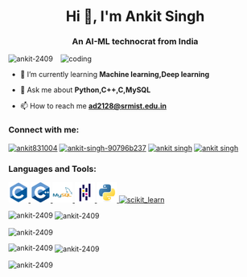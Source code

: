 
<h1 align="center">Hi 👋, I'm Ankit Singh</h1>
<h3 align="center">An AI-ML technocrat from India</h3>
<img align="right"alt="coding"width="400"src="https://media2.giphy.com/media/RbDKaczqWovIugyJmW/giphy.gif?cid=ecf05e47o54kajo9upol9vainptfn6egh3xdgj6rf8u4drhw&rid=giphy.gif&ct=g")
">
<p align="left"> <img src="https://komarev.com/ghpvc/?username=ankit-2409&label=Profile%20views&color=0e75b6&style=flat" alt="ankit-2409" /> </p>

- 🌱 I’m currently learning **Machine learning,Deep learning**

- 💬 Ask me about **Python,C++,C,MySQL**

- 📫 How to reach me **ad2128@srmist.edu.in**

<h3 align="left">Connect with me:</h3>
<p align="left">
<a href="https://twitter.com/ankit831004" target="blank"><img align="center" src="https://raw.githubusercontent.com/rahuldkjain/github-profile-readme-generator/master/src/images/icons/Social/twitter.svg" alt="ankit831004" height="30" width="40" /></a>
<a href="https://linkedin.com/in/ankit-singh-90796b237" target="blank"><img align="center" src="https://raw.githubusercontent.com/rahuldkjain/github-profile-readme-generator/master/src/images/icons/Social/linked-in-alt.svg" alt="ankit-singh-90796b237" height="30" width="40" /></a>
<a href="https://fb.com/ankit singh" target="blank"><img align="center" src="https://raw.githubusercontent.com/rahuldkjain/github-profile-readme-generator/master/src/images/icons/Social/facebook.svg" alt="ankit singh" height="30" width="40" /></a>
<a href="https://instagram.com/ankit singh" target="blank"><img align="center" src="https://raw.githubusercontent.com/rahuldkjain/github-profile-readme-generator/master/src/images/icons/Social/instagram.svg" alt="ankit singh" height="30" width="40" /></a>
</p>

<h3 align="left">Languages and Tools:</h3>
<p align="left"> <a href="https://www.cprogramming.com/" target="_blank" rel="noreferrer"> <img src="https://raw.githubusercontent.com/devicons/devicon/master/icons/c/c-original.svg" alt="c" width="40" height="40"/> </a> <a href="https://www.w3schools.com/cpp/" target="_blank" rel="noreferrer"> <img src="https://raw.githubusercontent.com/devicons/devicon/master/icons/cplusplus/cplusplus-original.svg" alt="cplusplus" width="40" height="40"/> </a> <a href="https://www.mysql.com/" target="_blank" rel="noreferrer"> <img src="https://raw.githubusercontent.com/devicons/devicon/master/icons/mysql/mysql-original-wordmark.svg" alt="mysql" width="40" height="40"/> </a> <a href="https://pandas.pydata.org/" target="_blank" rel="noreferrer"> <img src="https://raw.githubusercontent.com/devicons/devicon/2ae2a900d2f041da66e950e4d48052658d850630/icons/pandas/pandas-original.svg" alt="pandas" width="40" height="40"/> </a> <a href="https://www.python.org" target="_blank" rel="noreferrer"> <img src="https://raw.githubusercontent.com/devicons/devicon/master/icons/python/python-original.svg" alt="python" width="40" height="40"/> </a> <a href="https://scikit-learn.org/" target="_blank" rel="noreferrer"> <img src="https://upload.wikimedia.org/wikipedia/commons/0/05/Scikit_learn_logo_small.svg" alt="scikit_learn" width="40" height="40"/> </a> </p>

<p><img align="left" src="https://github-readme-stats.vercel.app/api/top-langs?username=ankit-2409&show_icons=true&locale=en&layout=compact" alt="ankit-2409" /></p>

<p>&nbsp;<img align="center" src="https://github-readme-stats.vercel.app/api?username=ankit-2409&show_icons=true&locale=en" alt="ankit-2409" /></p>

<p><img align="center" src="https://github-readme-streak-stats.herokuapp.com/?user=ankit-2409&" alt="ankit-2409" /></p>

<p><img align="left" src="https://github-readme-stats.vercel.app/api/top-langs?username=ankit-2409&show_icons=true&locale=en&layout=compact" alt="ankit-2409" /></p>

<p>&nbsp;<img align="center" src="https://github-readme-stats.vercel.app/api?username=ankit-2409&show_icons=true&locale=en" alt="ankit-2409" /></p>

<p><img align="center" src="https://github-readme-streak-stats.herokuapp.com/?user=ankit-2409&" alt="ankit-2409" /></p>
